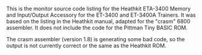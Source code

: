 This is the monitor source code listing for the Heathkit ETA-3400
Memory and Input/Output Accessory for the ET-3400 and ET-3400A
Trainers. It was based on the listing in the Heathkit manual, adapted
for the "crasm" 6800 assembler. It does not include the code for the
Pittman Tiny BASIC ROM.

The crasm assembler (version 1.8) is generating some bad code, so the
output is not currently correct or the same as the Heathkit ROM.

